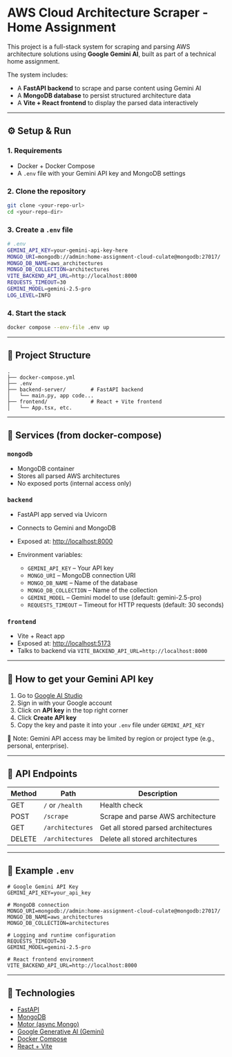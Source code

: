 # AWS Cloud Architecture Scraper - Home Assignment

This project is a full-stack system for scraping and parsing AWS architecture solutions using **Google Gemini AI**, built as part of a technical home assignment.

The system includes:

* A **FastAPI backend** to scrape and parse content using Gemini AI
* A **MongoDB database** to persist structured architecture data
* A **Vite + React frontend** to display the parsed data interactively

---

## ⚙️ Setup & Run

### 1. Requirements

* Docker + Docker Compose
* A `.env` file with your Gemini API key and MongoDB settings

### 2. Clone the repository

```bash
git clone <your-repo-url>
cd <your-repo-dir>
```

### 3. Create a `.env` file

```bash
# .env
GEMINI_API_KEY=your-gemini-api-key-here
MONGO_URI=mongodb://admin:home-assignment-cloud-culate@mongodb:27017/
MONGO_DB_NAME=aws_architectures
MONGO_DB_COLLECTION=architectures
VITE_BACKEND_API_URL=http://localhost:8000
REQUESTS_TIMEOUT=30
GEMINI_MODEL=gemini-2.5-pro
LOG_LEVEL=INFO
```

### 4. Start the stack

```bash
docker compose --env-file .env up
```

---

## 📁 Project Structure

```
.
├── docker-compose.yml
├── .env
├── backend-server/        # FastAPI backend
│   └── main.py, app code...
├── frontend/              # React + Vite frontend
│   └── App.tsx, etc.
```

---

## 🚀 Services (from docker-compose)

### `mongodb`

* MongoDB container
* Stores all parsed AWS architectures
* No exposed ports (internal access only)

### `backend`

* FastAPI app served via Uvicorn
* Connects to Gemini and MongoDB
* Exposed at: [http://localhost:8000](http://localhost:8000)
* Environment variables:

  * `GEMINI_API_KEY` – Your API key
  * `MONGO_URI` – MongoDB connection URI
  * `MONGO_DB_NAME` – Name of the database
  * `MONGO_DB_COLLECTION` – Name of the collection
  * `GEMINI_MODEL` – Gemini model to use (default: gemini-2.5-pro)
  * `REQUESTS_TIMEOUT` – Timeout for HTTP requests (default: 30 seconds)

### `frontend`

* Vite + React app
* Exposed at: [http://localhost:5173](http://localhost:5173)
* Talks to backend via `VITE_BACKEND_API_URL=http://localhost:8000`

---

## 🧠 How to get your Gemini API key

1. Go to [Google AI Studio](https://makersuite.google.com/app)
2. Sign in with your Google account
3. Click on **API key** in the top right corner
4. Click **Create API key**
5. Copy the key and paste it into your `.env` file under `GEMINI_API_KEY`

🔐 Note: Gemini API access may be limited by region or project type (e.g., personal, enterprise).

---

## 🔌 API Endpoints

| Method | Path             | Description                         |
| ------ | ---------------- | ----------------------------------- |
| GET    | `/` or `/health` | Health check                        |
| POST   | `/scrape`        | Scrape and parse AWS architecture   |
| GET    | `/architectures` | Get all stored parsed architectures |
| DELETE | `/architectures` | Delete all stored architectures     |

---

## 📄 Example `.env`

```env
# Google Gemini API Key
GEMINI_API_KEY=your_api_key

# MongoDB connection
MONGO_URI=mongodb://admin:home-assignment-cloud-culate@mongodb:27017/
MONGO_DB_NAME=aws_architectures
MONGO_DB_COLLECTION=architectures

# Logging and runtime configuration
REQUESTS_TIMEOUT=30
GEMINI_MODEL=gemini-2.5-pro

# React frontend environment
VITE_BACKEND_API_URL=http://localhost:8000
```

---

## 🧠 Technologies

* [FastAPI](https://fastapi.tiangolo.com/)
* [MongoDB](https://www.mongodb.com/)
* [Motor (async Mongo)](https://motor.readthedocs.io/)
* [Google Generative AI (Gemini)](https://ai.google.dev/)
* [Docker Compose](https://docs.docker.com/compose/)
* [React + Vite](https://vitejs.dev/)


